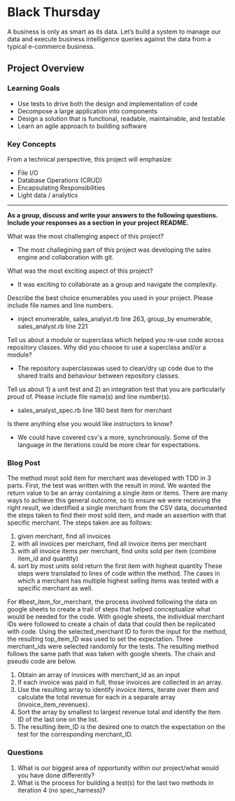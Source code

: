 # Black Thursday

A business is only as smart as its data. Let’s build a system to manage our data and execute business intelligence queries against the data from a typical e-commerce business.

## Project Overview
### Learning Goals
* Use tests to drive both the design and implementation of code
* Decompose a large application into components
* Design a solution that is functional, readable, maintainable, and testable
* Learn an agile approach to building software
### Key Concepts
From a technical perspective, this project will emphasize:

* File I/O
* Database Operations (CRUD)
* Encapsulating Responsibilities
* Light data / analytics

____




**As a group, discuss and write your answers to the following questions. Include your responses as a section in your project README.**

What was the most challenging aspect of this project?
* The most challegining part of this project was developing the sales engine and collaboration with git.

What was the most exciting aspect of this project?
* It was exciting to collaborate as a group and navigate the complexity.

Describe the best choice enumerables you used in your project. Please include file names and line numbers.
* inject enumerable, sales_analyst.rb line 263, group_by enumerable, sales_analyst.rb line 221


Tell us about a module or superclass which helped you re-use code across repository classes. Why did you choose to use a superclass and/or a module?
* The repository superclasswas used to clean/dry up code due to the shared traits and behaviour between repository classes.


Tell us about 1) a unit test and 2) an integration test that you are particularly proud of. Please include file name(s) and line number(s).
* sales_analyst_spec.rb line 180 best item for merchant


Is there anything else you would like instructors to know?
* We could have covered csv's a more, synchronously. Some of the language in the iterations could be more clear for expectations.

### Blog Post

The method most sold item for merchant was developed with TDD in 3 parts. First, the test was written with the result in mind. We wanted the return value to be an array containing a single item or items. There are many ways to achieve this general outcome, so to ensure we were receiving the right result, we identified a single merchant from the CSV data, documented the steps taken to find their most sold item, and made an assertion with that specific merchant. The steps taken are as follows:
1. given merchant, find all invoices
1. with all invoices per merchant, find all invoice items per merchant
1. with all invoice items per merchant, find units sold per item (combine item_id and quantity)
1. sort by most units sold
return the first item with highest quantity
These steps were translated to lines of code within the method.
The cases in which a merchant has multiple highest selling items was tested with a specific merchant as well.

For #best_item_for_merchant, the process involved following the data on google sheets to create a trail of steps that helped conceptualize what would be needed for the code. With google sheets, the individual merchant IDs were followed to create a chain of data that could then be replicated with code. Using the selected_merchant ID to form the input for the method, the resulting top_item_ID was used to set the expectation. Three merchant_ids were selected randomly for the tests.
The resulting method follows the same path that was taken with google sheets. The chain and pseudo code are below.
1. Obtain an array of invoices with merchant_id as an input
1. If each invoice was paid in full, those invoices are collected in an array.
1. Use the resulting array to identify invoice items, iterate over them and calculate the total revenue for each in a separate array (invoice_item_revenues).
1. Sort the array by smallest to largest revenue total and identify the item ID of the last one on the list.
1. The resulting item_ID is the desired one to match the expectation on the test for the corresponding merchant_ID.

### Questions
1. What is our biggest area of opportunity within our project/what would you have done differently?
1. What is the process for building a test(s) for the last two methods in iteration 4 (no spec_harness)?

